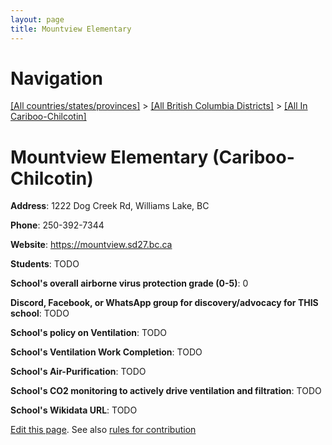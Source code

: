 ```yaml
---
layout: page
title: Mountview Elementary
---
```

# Navigation

[[All countries/states/provinces]](../../..) > [[All British Columbia Districts]](../..) > [[All In Cariboo-Chilcotin]](..)

# Mountview Elementary (Cariboo-Chilcotin)

**Address**: 1222 Dog Creek Rd, Williams Lake, BC

**Phone**: 250-392-7344

**Website**: <https://mountview.sd27.bc.ca>

**Students**: TODO

**School's overall airborne virus protection grade (0-5)**: 0

**Discord, Facebook, or WhatsApp group for discovery/advocacy for THIS school**: TODO

**School's policy on Ventilation**: TODO

**School's Ventilation Work Completion**: TODO

**School's Air-Purification**: TODO

**School's CO2 monitoring to actively drive ventilation and filtration**: TODO

**School's Wikidata URL**: TODO


[Edit this page](https://github.com/ventilate-schools/BC/edit/main/./Cariboo-Chilcotin/Mountview_Elementary.md). See also [rules for contribution](../../../contribution-rules/)